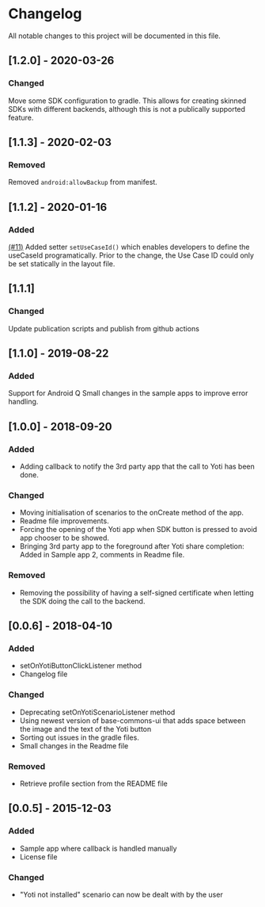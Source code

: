 # Changelog
All notable changes to this project will be documented in this file.

## [1.2.0] - 2020-03-26
### Changed
Move some SDK configuration to gradle. This allows for creating skinned SDKs with different backends,
although this is not a publically supported feature.

## [1.1.3] - 2020-02-03
### Removed
Removed `android:allowBackup` from manifest.

## [1.1.2] - 2020-01-16
### Added
[(#11)](https://github.com/getyoti/android-sdk-button/pull/11) Added setter `setUseCaseId()` which enables developers to define the useCaseId programatically. Prior to the change, the Use Case ID could only be set statically in the layout file.

## [1.1.1]
### Changed
Update publication scripts and publish from github actions

## [1.1.0] - 2019-08-22
### Added
Support for Android Q
Small changes in the sample apps to improve error handling.

## [1.0.0] - 2018-09-20
### Added
- Adding callback to notify the 3rd party app that the call to Yoti has been done.

### Changed
- Moving initialisation of scenarios to the onCreate method of the app.
- Readme file improvements.
- Forcing the opening of the Yoti app when SDK button is pressed to avoid app chooser to be showed.
- Bringing 3rd party app to the foreground after Yoti share completion: Added in Sample app 2, comments in Readme file.

### Removed
- Removing the possibility of having a self-signed certificate when letting the SDK doing the call to the backend.

## [0.0.6] - 2018-04-10
### Added
- setOnYotiButtonClickListener method
- Changelog file

### Changed
- Deprecating setOnYotiScenarioListener method
- Using newest version of base-commons-ui that adds space between the image and the text of the Yoti button
- Sorting out issues in the gradle files.
- Small changes in the Readme file

### Removed
- Retrieve profile section from the README file

## [0.0.5] - 2015-12-03
### Added
- Sample app where callback is handled manually
- License file

### Changed
- "Yoti not installed" scenario can now be dealt with by the user


